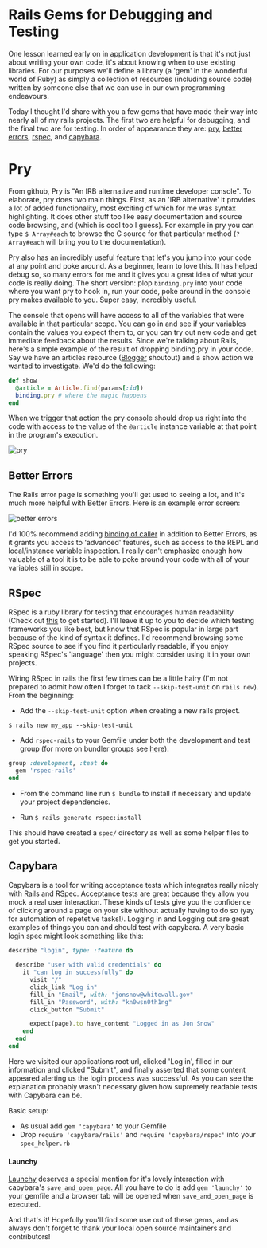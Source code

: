 # Rails Gems for Debugging and Testing

One lesson learned early on in application development is that it's not just
about writing your own code, it's about knowing when to use existing libraries.
For our purposes we'll define a library (a 'gem' in the wonderful world of
Ruby) as simply a collection of resources (including source code) written by
someone else that we can use in our own programming endeavours.

Today I thought I'd share with you a few gems that have made their way into
nearly all of my rails projects.  The first two are helpful for debugging, and
the final two are for testing.  In order of appearance they are:
[pry](https://github.com/pry/pry), [better
errors](https://github.com/charliesome/better_errors),
[rspec](https://www.relishapp.com/rspec), and
[capybara](https://github.com/jnicklas/capybara).

# Pry

From github, Pry is "An IRB alternative and runtime developer console".  To elaborate, pry does two main things.  First, as an 'IRB alternative' it provides a lot of added functionality, most exciting of which for me was syntax highlighting.  It does other stuff too like easy documentation and source code browsing, and  (which is cool too I guess).  For example in pry you can type `$ Array#each` to browse the C source for that particular method (`? Array#each` will bring you to the documentation).

Pry also has an incredibly useful feature that let's you jump into your code at any point and poke around.  As a beginner, learn to love this.  It has helped debug so, so many errors for me and it gives you a great idea of what your code is really doing.  The short version: plop `binding.pry` into your code where you want pry to hook in, run your code, poke around in the console pry makes
available to you.  Super easy, incredibly useful.

The console that opens will have access to all of the variables that were available in that particular scope.  You can go in and see if your variables contain the values you expect them to, or you can try out new code and get immediate feedback about the results.  Since we're talking about Rails, here's a simple example of the result of dropping binding.pry in your code.  Say we have an articles resource ([Blogger](http://tutorials.jumpstartlab.com/projects/blogger.html) shoutout) and a show action we wanted to investigate. We'd do the following:

```ruby
def show
  @article = Article.find(params[:id])
  binding.pry # where the magic happens
end
```

When we trigger that action the pry console should drop us right into the code with access to the value of the `@article` instance variable at that point in the program's execution.

![pry](https://i.imgur.com/4cBqglR.png)

## Better Errors

The Rails error page is something you'll get used to seeing a lot, and it's much more helpful with Better Errors.  Here is an example error screen:

![better errors](https://camo.githubusercontent.com/3fa6840d5e20236b4f768d6ed4b42421ba7c2f21/68747470733a2f2f692e696d6775722e636f6d2f367a42474141622e706e67)

I'd 100% recommend adding [binding of caller](https://github.com/banister/binding_of_caller) in addition to Better Errors, as it grants you access to 'advanced' features, such as access to the REPL and local/instance variable inspection.  I really can't emphasize enough how valuable of a tool it is to be able to poke around your code with all of your variables still in scope.

## RSpec

RSpec is a ruby library for testing that encourages human readability (Check out [this](http://rspec.info/) to get started).  I'll leave it up to you to decide which testing frameworks you like best, but know that RSpec is popular in large part because of the kind of syntax it defines.  I'd recommend browsing some RSpec source to see if you find it particularly readable, if you enjoy speaking RSpec's 'language' then you might consider using it in your own projects.

Wiring RSpec in rails the first few times can be a little hairy (I'm not prepared to admit how often I forget to tack `--skip-test-unit` on `rails new`).  From the beginning:

- Add the `--skip-test-unit` option when creating a new rails project.

`$ rails new my_app --skip-test-unit`

- Add `rspec-rails` to your Gemfile under both the development and test group
(for more on bundler groups see [here](http://yehudakatz.com/2010/05/09/the-how-and-why-of-bundler-groups/)).

```ruby
group :development, :test do
  gem 'rspec-rails'
end
```

- From the command line run `$ bundle` to install if necessary and update your project dependencies.

- Run `$ rails generate rspec:install`

This should have created a `spec/` directory as well as some helper files to get you started.

## Capybara

Capybara is a tool for writing acceptance tests which integrates really nicely with Rails and RSpec.  Acceptance tests are great because they allow you mock a real user interaction.  These kinds of tests give you the confidence of clicking around a page on your site without actually having to do so (yay for automation of repetetive tasks!).
Logging in and Logging out are great examples of things you can and should test with capybara.  A very basic login spec might look something like this:

```ruby
describe "login", type: :feature do

  describe "user with valid credentials" do
    it "can log in successfully" do
      visit "/"
      click_link "Log in"
      fill_in "Email", with: "jonsnow@whitewall.gov"
      fill_in "Password", with: "kn0wsn0th1ng"
      click_button "Submit"

      expect(page).to have_content "Logged in as Jon Snow"
    end
  end
end

```

Here we visited our applications root url, clicked 'Log in', filled in our information and clicked "Submit", and finally asserted that some content appeared alerting us the login process was successful. As you can see the explanation probably wasn't necessary given how supremely readable tests with Capybara can be.

Basic setup:

- As usual add `gem 'capybara'` to your Gemfile
- Drop `require 'capybara/rails'` and `require 'capybara/rspec'` into your `spec_helper.rb`

#### Launchy

[Launchy](https://github.com/copiousfreetime/launchy) deserves a special mention for it's
lovely interaction with capybara's `save_and_open_page`.  All you have to do is add `gem 'launchy'` to your gemfile and a browser tab will be opened when `save_and_open_page`
is executed.

And that's it!  Hopefully you'll find some use out of these gems, and as always don't forget to thank your local open source maintainers and contributors!

